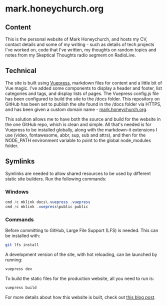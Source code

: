 # mark.honeychurch.org

## Content

This is the personal website of Mark Honeychurch, and hosts my CV, contact details and some of my writing - such as details of tech projects I've worked on, code that I've written, my thoughts on random topics and notes from my Skeptical Thoughts radio segment on RadioLive.

## Technical

The site is built using [Vuepress](https://vuepress.vuejs.org/), markdown files for content and a little bit of Vue magic. I've added some components to display a header and footer, list categories and tags, and display lists of pages. The Vuepress config.js file has been configured to build the site to the /docs folder. This repository on GitHub has been set to publish the site found in the /docs folder via HTTPS, and has been given a custom domain name - [mark.honeychurch.org](https://mark.honeychurch.org).

This solution allows me to have both the source and build for the website in the one GitHub repo, which is clean and simple. All that's needed is for Vuepress to be installed globally, along with the markdown-it extensions I use (video, fontawesome, abbr, sup, sub and attrs), and then for the NODE_PATH environment variable to point to the global node_modules folder.

## Symlinks

Symlinks are needed to allow shared resources to be used by different static site builders. Run the following commands:

### Windows

```powershell
cmd /c mklink docs\.vuepress .vuepress
cmd /c mklink .vuepress\public public
```

### Commands

Before committing to GitHub, Large File Support (LFS) is needed. This can be installed with:

```bash
git lfs install
```

A development version of the site, with hot reloading, can be launched by running:

```bash
vuepress dev
```

To build the static files for the production website, all you need to run is:

```bash
vuepress build
```

For more details about how this website is built, check out [this blog post](/blog/code/website/).
